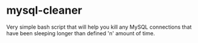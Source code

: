 # mysql-cleaner
Very simple bash script that will help you kill any MySQL connections that have been sleeping longer than defined 'n' amount of time.

